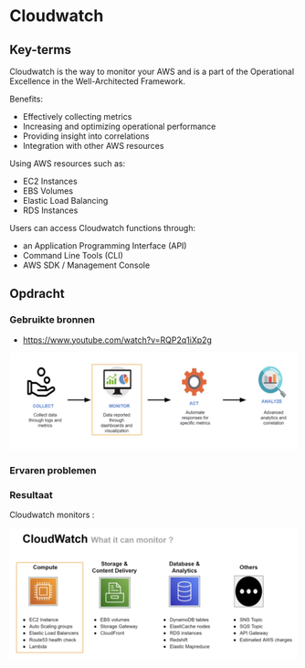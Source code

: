 # Cloudwatch

## Key-terms

Cloudwatch is the way to monitor your AWS and is a part of the Operational Excellence in the Well-Architected Framework. 

Benefits:
- Effectively collecting metrics
- Increasing and optimizing operational performance
- Providing insight into correlations
- Integration with other AWS resources

Using AWS resources such as:

- EC2 Instances
- EBS Volumes
- Elastic Load Balancing 
- RDS Instances

Users can access Cloudwatch functions through:
- an Application Programming Interface (API)
- Command Line Tools (CLI)
- AWS SDK / Management Console


## Opdracht
### Gebruikte bronnen

- https://www.youtube.com/watch?v=RQP2q1iXp2g

![Alt text](06_includes/Cloudwatch.png)


### Ervaren problemen


### Resultaat

Cloudwatch monitors :

![Alt text](<06_includes/Cloudwatch monitoring.png>)

